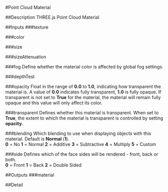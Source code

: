 #Point Cloud Material

##Description
THREE.js Point Cloud Material

##Inputs
###texture


###color


###size


###sizeAttenuation


###fog
Define whether the material color is affected by global fog settings.

###depthTest


###opacity
Float in the range of **0.0** to **1.0**, indicating how transparent the material is. A value of **0.0** indicates fully transparent, **1.0** is fully opaque. If transparent is not set to **True** for the material, the material will remain fully opaque and this value will only affect its color.

###transparent
Defines whether this material is transparent. When set to **True**, the extent to which the material is transparent is controlled by setting **opacity**.

###blending
Which blending to use when displaying objects with this material. Default is **Normal** (**1**).<br>
**0** = No
**1** = Normal
**2** = Additive
**3** = Subtractive
**4** = Multiply
**5** = Custom

###side
Defines which of the face sides will be rendered - front, back or both.<br>
**0** = Front
**1** = Back
**2** = Double Sided

##Outputs
###material


##Detail

